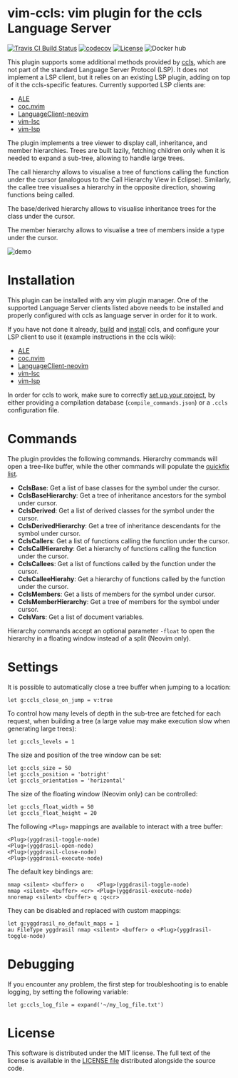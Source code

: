 vim-ccls: vim plugin for the ccls Language Server
===============================================================
[![Travis CI Build Status](https://travis-ci.org/m-pilia/vim-ccls.svg?branch=master)](https://travis-ci.org/m-pilia/vim-ccls)
[![codecov](https://codecov.io/gh/m-pilia/vim-ccls/branch/master/graph/badge.svg)](https://codecov.io/gh/m-pilia/vim-ccls/branch/master)
[![License](https://img.shields.io/badge/License-MIT-blue.svg)](https://github.com/m-pilia/vim-ccls/blob/master/LICENSE)
![Docker hub](https://img.shields.io/docker/cloud/build/martinopilia/vim-ccls)

This plugin supports some additional methods provided by
[ccls](https://github.com/MaskRay/ccls), which are not part of the standard
Language Server Protocol (LSP). It does not implement a LSP client, but it
relies on an existing LSP plugin, adding on top of it the ccls-specific
features. Currently supported LSP clients are:

* [ALE](https://github.com/w0rp/ale)
* [coc.nvim](https://github.com/neoclide/coc.nvim)
* [LanguageClient-neovim](https://github.com/autozimu/LanguageClient-neovim)
* [vim-lsc](https://github.com/natebosch/vim-lsc)
* [vim-lsp](https://github.com/prabirshrestha/vim-lsp)

The plugin implements a tree viewer to display call, inheritance, and member
hierarchies. Trees are built lazily, fetching children only when it is needed
to expand a sub-tree, allowing to handle large trees.

The call hierarchy allows to visualise a tree of functions calling the function
under the cursor (analogous to the Call Hierarchy View in Eclipse). Similarly,
the callee tree visualises a hierarchy in the opposite direction, showing
functions being called.

The base/derived hierarchy allows to visualise inheritance trees for the class
under the cursor.

The member hierarchy allows to visualise a tree of members inside a type under
the cursor.

![demo](https://user-images.githubusercontent.com/8300317/56425740-e14c7e00-62b5-11e9-8b83-d1d064fc3033.gif)

Installation
============

This plugin can be installed with any vim plugin manager. One of the supported
Language Server clients listed above needs to be installed and properly
configured with ccls as language server in order for it to work.

If you have not done it already,
[build](https://github.com/MaskRay/ccls/wiki/Build) and
[install](https://github.com/MaskRay/ccls/wiki/Install) ccls, and configure
your LSP client to use it (example instructions in the ccls wiki):
* [ALE](https://github.com/MaskRay/ccls/wiki/ALE)
* [coc.nvim](https://github.com/MaskRay/ccls/wiki/coc.nvim)
* [LanguageClient-neovim](https://github.com/MaskRay/ccls/wiki/LanguageClient-neovim)
* [vim-lsc](https://github.com/MaskRay/ccls/wiki/vim-lsc)
* [vim-lsp](https://github.com/MaskRay/ccls/wiki/vim-lsp)

In order for ccls to work, make sure to correctly [set up your
project](https://github.com/MaskRay/ccls/wiki/Project-Setup), by either
providing a compilation database (`compile_commands.json`) or a `.ccls`
configuration file.

Commands
========

The plugin provides the following commands. Hierarchy commands will open a
tree-like buffer, while the other commands will populate the [quickfix
list](http://vimdoc.sourceforge.net/htmldoc/quickfix.html).

* **CclsBase**:
  Get a list of base classes for the symbol under the cursor.
* **CclsBaseHierarchy**:
  Get a tree of inheritance ancestors for the symbol under cursor.
* **CclsDerived**:
  Get a list of derived classes for the symbol under the cursor.
* **CclsDerivedHierarchy**:
  Get a tree of inheritance descendants for the symbol under cursor.
* **CclsCallers**:
  Get a list of functions calling the function under the cursor.
* **CclsCallHierarchy**:
  Get a hierarchy of functions calling the function under the cursor.
* **CclsCallees**:
  Get a list of functions called by the function under the cursor.
* **CclsCalleeHierahy**:
  Get a hierarchy of functions called by the function under the cursor.
* **CclsMembers**:
  Get a lists of members for the symbol under cursor.
* **CclsMemberHierarchy**:
  Get a tree of members for the symbol under cursor.
* **CclsVars**:
  Get a list of document variables.

Hierarchy commands accept an optional parameter `-float` to open the hierarchy
in a floating window instead of a split (Neovim only).

Settings
========

It is possible to automatically close a tree buffer when jumping to a location:
```vim
let g:ccls_close_on_jump = v:true
```

To control how many levels of depth in the sub-tree are fetched for each
request, when building a tree (a large value may make execution slow when
generating large trees):
```vim
let g:ccls_levels = 1
```

The size and position of the tree window can be set:
```vim
let g:ccls_size = 50
let g:ccls_position = 'botright'
let g:ccls_orientation = 'horizontal'
```

The size of the floating window (Neovim only) can be controlled:
```vim
let g:ccls_float_width = 50
let g:ccls_float_height = 20
```

The following `<Plug>` mappings are available to interact with a tree buffer:
```
<Plug>(yggdrasil-toggle-node)
<Plug>(yggdrasil-open-node)
<Plug>(yggdrasil-close-node)
<Plug>(yggdrasil-execute-node)
```

The default key bindings are:
```vim
nmap <silent> <buffer> o    <Plug>(yggdrasil-toggle-node)
nmap <silent> <buffer> <cr> <Plug>(yggdrasil-execute-node)
nnoremap <silent> <buffer> q :q<cr>
```

They can be disabled and replaced with custom mappings:
```vim
let g:yggdrasil_no_default_maps = 1
au FileType yggdrasil nmap <silent> <buffer> o <Plug>(yggdrasil-toggle-node)
```

Debugging
=========

If you encounter any problem, the first step for troubleshooting is to enable
logging, by setting the following variable:

```vim
let g:ccls_log_file = expand('~/my_log_file.txt')
```

License
=======

This software is distributed under the MIT license. The full text of the license
is available in the [LICENSE
file](https://github.com/m-pilia/vim-ccls/blob/master/LICENSE) distributed
alongside the source code.
